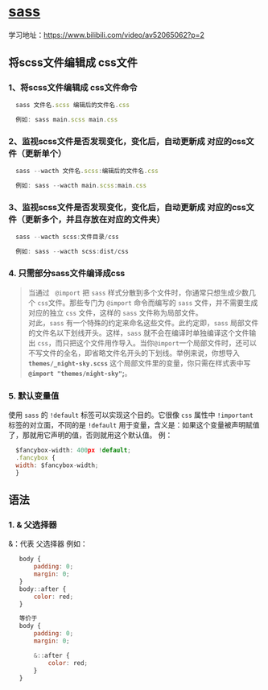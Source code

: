 # [sass](https://www.sass.hk/)
学习地址：https://www.bilibili.com/video/av52065062?p=2

## 将scss文件编辑成 css文件
### 1、将scss文件编辑成 css文件命令
```javascript
  sass 文件名.scss 编辑后的文件名.css

  例如: sass main.scss main.css
```

### 2、监视scss文件是否发现变化，变化后，自动更新成 对应的css文件（更新单个）
```javascript
  sass --wacth 文件名.scss:编辑后的文件名.css

  例如: sass --wacth main.scss:main.css
```
### 3、监视scss文件是否发现变化，变化后，自动更新成 对应的css文件（更新多个，并且存放在对应的文件夹）
```javascript
  sass --wacth scss:文件目录/css

  例如: sass --wacth scss:dist/css
```
### 4. 只需部分sass文件编译成css
>当通过 ` @import` 把 `sass` 样式分散到多个文件时，你通常只想生成少数几个 `css`文件。那些专门为 `@import` 命令而编写的 `sass` 文件，并不需要生成对应的独立 `css` 文件，这样的 `sass` 文件称为局部文件。<br>
对此，`sass` 有一个特殊的约定来命名这些文件。此约定即，`sass` 局部文件的文件名以下划线开头。这样，`sass` 就不会在编译时单独编译这个文件输出 `css`，而只把这个文件用作导入。当你`@import`一个局部文件时，还可以不写文件的全名，即省略文件名开头的下划线。举例来说，你想导入 **`themes/_night-sky.scss`** 这个局部文件里的变量，你只需在样式表中写 **`@import "themes/night-sky"`;**。

### 5. 默认变量值
使用 `sass` 的 `!default` 标签可以实现这个目的。它很像  `css` 属性中 `!important` 标签的对立面，不同的是 `!default` 用于变量，含义是：如果这个变量被声明赋值了，那就用它声明的值，否则就用这个默认值。
例：
```javascript
  $fancybox-width: 400px !default;
  .fancybox {
  width: $fancybox-width;
  }
```




## 语法
### 1. & 父选择器
 &：代表 父选择器
 例如：
 ```javascript
    body {
        padding: 0;
        margin: 0;
    }
    body::after {
        color: red;
    }

    等价于
    body {
        padding: 0;
        margin: 0;

        &::after {
            color: red;
        }
    }
 ```
